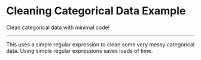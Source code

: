 # Cleaning Categorical Data Example

Clean categorical data with minimal code!
***

This uses a simple regular expression to clean some very messy categorical data. Using simple regular expressions saves loads of time.
